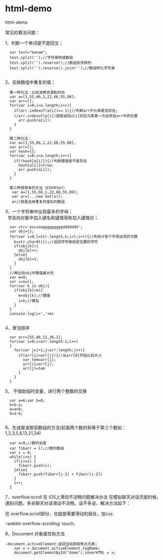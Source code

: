 # html-demo
html-demo


常见的算法问题：

1、判断一个单词是不是回文；

```
  var test="manam";
  test.split('');//字符串转成数组
  test.split('').reverse();//数组反序排列
  test.split('').reverse().join('');//数组转化字符串
  
```
2、去掉数组中重复的值；

```
  第一种方法：比较浪费资源和时间
  var a=[1,55,66,1,22,66,55,88];
  var arr=[];
  for(var i=0;i<a.length;i++){
    if(arr.indexof(a[i])==-1){//判断arr中元素是否存在;
    //arr.indexof(a[i])就是返回a[i]对应元素第一次出现在arr中的位置
      arr.push(a[i]);
    }
  }
  
  第二种方法：
  var a=[1,55,66,1,22,66,55,88];
  var arr=[];
  var hash={};
  for(var i=0;i<a.length;i++){
    if(!hash[a[i]]){//判断键值是不是存在
      hash[a[i]]=true;
      arr.push(a[i]);
    }
  }
  
  第三种很简单的方法（ES6中Set）
   var a=[1,55,66,1,22,66,55,88];
   var ar=[...new Set(a)];
   ar//就是去掉重复的值后的数组
```
3、一个字符串中出现最多的字母；  
   学会向对象中加入键名和键值简称加入键值对；
```
  var str='asssaagggggggggddddddd';
  var obj={};
  for(var i=0,l=str.length,k;i<l;i++){//先统计各个字母出现的次数
    k=str.charAt(i);//返回字符串给定位置的字符
    if(obj[k]){
      obj[k]++;
    }else{
      obj[k]=1;
    }
  }
  //再比较obj中键值最大的
  var m=0;
  var i=null;
  for(var k in obj){
    if(obj[k]>m){
      m=obj[k];//键值
      i=k;//键名
    }
  }
  console.log(i+','+m)
  
```
4、冒泡排序
```
  var arr=[55,88,12,36,1];
  for(var i=0;i<arr.length-1;i++)
  {
    for(var j=i+1;j<arr.length;j++){
      if(arr[i]>arr[j]){//从arr[0]开始比较大小
        var tem=arr[i];
        arr[i]=arr[j];
        arr[j]=tem
      }
    }
  }

```
5、 不借助临时变量，进行两个整数的交换
```
  var a=6;var b=8;
  b=b-a;
  a=a+b;
  b=a-b;
  
```
6、生成斐波那契数组的方法(前面两个数的和等于第三个数如：1,2,3,5,8,13,21,34)
```
  var n=9;//数列长度
  var fibarr = [];//数列数组
  var i = 0;
  while(i<n) {
    if(i<=1) {
      fibarr.push(i);
    }else{
      fibarr.push(fibarr[i-1] + fibarr[i-2])
    }
    i++;
  }
```
7、overflow:scroll 在 iOS上滑动不流畅问题解决办法
在模拟聊天对话页面时候，遇到问题，多余聊天对话滑动不流畅。话不多说，解决方法如下：

在  overflow:scroll部分，也就是需要滑动的层处，加css

-webkit-overflow-scrolling: touch;

8、Document 对象属性和方法

```
-document.activeElement:返回当前获取焦点元素; 
    var x = document.activeElement.tagName;
    document.getElementById("demo").innerHTML = x;
```
